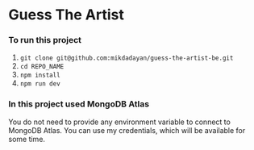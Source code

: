 # Guess The Artist

### To run this project

1. `git clone git@github.com:mikdadayan/guess-the-artist-be.git`
2. `cd REPO_NAME`
3. `npm install`
4. `npm run dev`

### In this project used MongoDB Atlas

You do not need to provide any environment variable to connect to MongoDB Atlas.
You can use my credentials, which will be available for some time.
